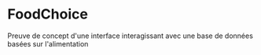 # FoodChoice
Preuve de concept d'une interface interagissant avec une base de données basées sur l'alimentation
